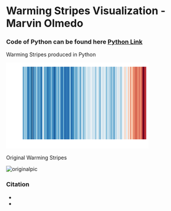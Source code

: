 # Warming Stripes Visualization - Marvin Olmedo


### Code of Python can be found here [Python Link](https://github.com/Marvin510/SelfStudyProject/blob/master/Python-Warming%20S%20-%20Replication.ipynb)

Warming Stripes produced in Python

![Pic](https://github.com/Marvin510/SelfStudyProject/blob/master/Warming%20Stripes.png)


Original Warming Stripes 

![originalpic](http://www.climate-lab-book.ac.uk/files/2018/05/globalcore.png)


### Citation


-
-
